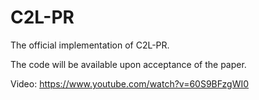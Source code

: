 # C2L-PR
The official implementation of C2L-PR.

The code will be available upon acceptance of the paper.

Video: https://www.youtube.com/watch?v=60S9BFzgWI0
